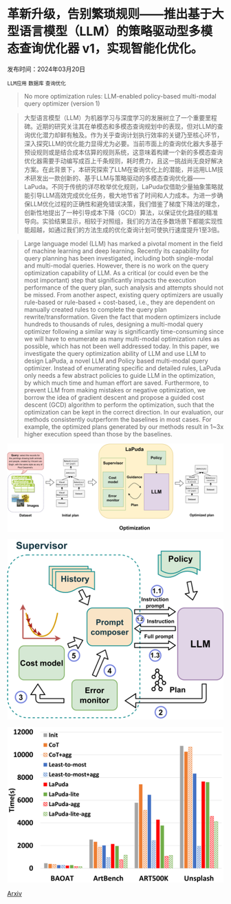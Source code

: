 # 革新升级，告别繁琐规则——推出基于大型语言模型（LLM）的策略驱动型多模态查询优化器 v1，实现智能化优化。

发布时间：2024年03月20日

`LLM应用` `数据库` `查询优化`

> No more optimization rules: LLM-enabled policy-based multi-modal query optimizer (version 1)

> 大型语言模型（LLM）为机器学习与深度学习的发展树立了一个重要里程碑。近期的研究关注其在单模态和多模态查询规划中的表现，但对LLM的查询优化潜力却鲜有触及。作为关乎查询计划执行效率的关键乃至核心环节，深入探究LLM的优化能力显得尤为必要。当前市面上的查询优化器大多基于预设规则或是结合成本估算的规则系统，这意味着构建一个新的多模态查询优化器需要手动编写成百上千条规则，耗时费力，且这一挑战尚无良好解决方案。在此背景下，本研究探索了LLM在查询优化上的潜能，并运用LLM技术研发出一款创新的、基于LLM与策略驱动的多模态查询优化器——LaPuda。不同于传统的详尽枚举优化规则，LaPuda仅借助少量抽象策略就能引导LLM高效完成优化任务，极大地节省了时间和人力成本。为进一步确保LLM优化过程的正确性和避免错误决策，我们借鉴了梯度下降法的理念，创新性地提出了一种引导成本下降（GCD）算法，以保证优化路径的精准导向。实验结果显示，相较于对照组，我们的方法在多数场景下都能实现性能超越，如通过我们的方法生成的优化查询计划可使执行速度提升1至3倍。

> Large language model (LLM) has marked a pivotal moment in the field of machine learning and deep learning. Recently its capability for query planning has been investigated, including both single-modal and multi-modal queries. However, there is no work on the query optimization capability of LLM. As a critical (or could even be the most important) step that significantly impacts the execution performance of the query plan, such analysis and attempts should not be missed. From another aspect, existing query optimizers are usually rule-based or rule-based + cost-based, i.e., they are dependent on manually created rules to complete the query plan rewrite/transformation. Given the fact that modern optimizers include hundreds to thousands of rules, designing a multi-modal query optimizer following a similar way is significantly time-consuming since we will have to enumerate as many multi-modal optimization rules as possible, which has not been well addressed today. In this paper, we investigate the query optimization ability of LLM and use LLM to design LaPuda, a novel LLM and Policy based multi-modal query optimizer. Instead of enumerating specific and detailed rules, LaPuda only needs a few abstract policies to guide LLM in the optimization, by which much time and human effort are saved. Furthermore, to prevent LLM from making mistakes or negative optimization, we borrow the idea of gradient descent and propose a guided cost descent (GCD) algorithm to perform the optimization, such that the optimization can be kept in the correct direction. In our evaluation, our methods consistently outperform the baselines in most cases. For example, the optimized plans generated by our methods result in 1~3x higher execution speed than those by the baselines.

![革新升级，告别繁琐规则——推出基于大型语言模型（LLM）的策略驱动型多模态查询优化器 v1，实现智能化优化。](../../../paper_images/2403.13597/x1.png)

![革新升级，告别繁琐规则——推出基于大型语言模型（LLM）的策略驱动型多模态查询优化器 v1，实现智能化优化。](../../../paper_images/2403.13597/x2.png)

![革新升级，告别繁琐规则——推出基于大型语言模型（LLM）的策略驱动型多模态查询优化器 v1，实现智能化优化。](../../../paper_images/2403.13597/x3.png)

[Arxiv](https://arxiv.org/abs/2403.13597)